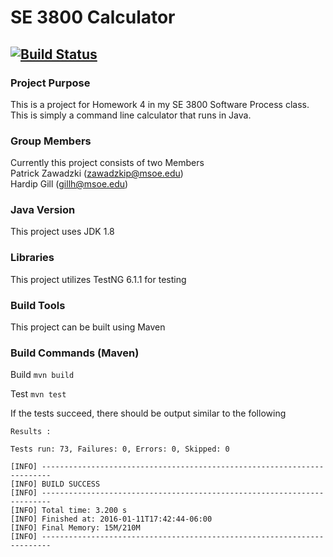 # SE 3800 Calculator
[![Build Status](https://travis-ci.org/zawadzkip/SE-3800-Homework-4.svg?branch=master)](https://travis-ci.org/zawadzkip/SE-3800-Homework-4)
----
### Project Purpose
This is a project for Homework 4 in my SE 3800 Software Process class. This is simply a command line calculator that runs in Java.

### Group Members
Currently this project consists of two Members<br>
Patrick Zawadzki (zawadzkip@msoe.edu) <br>
Hardip Gill (gillh@msoe.edu)

### Java Version
This project uses JDK 1.8

### Libraries
This project utilizes TestNG 6.1.1 for testing

### Build Tools
This project can be built using Maven

### Build Commands (Maven)

Build ```mvn build```

Test ```mvn test```

If the tests succeed, there should be output similar to the following
```
Results :

Tests run: 73, Failures: 0, Errors: 0, Skipped: 0

[INFO] ------------------------------------------------------------------------
[INFO] BUILD SUCCESS
[INFO] ------------------------------------------------------------------------
[INFO] Total time: 3.200 s
[INFO] Finished at: 2016-01-11T17:42:44-06:00
[INFO] Final Memory: 15M/210M
[INFO] ------------------------------------------------------------------------


```
